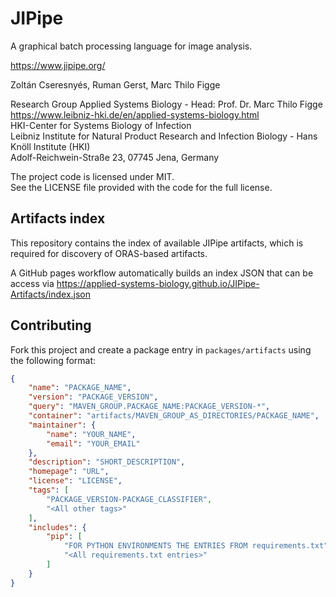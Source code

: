 # JIPipe

A graphical batch processing language for image analysis.

https://www.jipipe.org/

Zoltán Cseresnyés, Ruman Gerst, Marc Thilo Figge

Research Group Applied Systems Biology - Head: Prof. Dr. Marc Thilo Figge\
https://www.leibniz-hki.de/en/applied-systems-biology.html \
HKI-Center for Systems Biology of Infection\
Leibniz Institute for Natural Product Research and Infection Biology - Hans Knöll Institute (HKI)\
Adolf-Reichwein-Straße 23, 07745 Jena, Germany

The project code is licensed under MIT.\
See the LICENSE file provided with the code for the full license.


## Artifacts index

This repository contains the index of available JIPipe artifacts, which is required for discovery of ORAS-based artifacts.

A GitHub pages workflow automatically builds an index JSON that can be access via https://applied-systems-biology.github.io/JIPipe-Artifacts/index.json

## Contributing

Fork this project and create a package entry in `packages/artifacts` using the following format:

```json
{
    "name": "PACKAGE_NAME",
    "version": "PACKAGE_VERSION",
    "query": "MAVEN_GROUP.PACKAGE_NAME:PACKAGE_VERSION-*",
    "container": "artifacts/MAVEN_GROUP_AS_DIRECTORIES/PACKAGE_NAME",
    "maintainer": {
        "name": "YOUR_NAME",
        "email": "YOUR_EMAIL"
    },
    "description": "SHORT_DESCRIPTION",
    "homepage": "URL",
    "license": "LICENSE",
    "tags": [
        "PACKAGE_VERSION-PACKAGE_CLASSIFIER",
        "<All other tags>"
    ],
    "includes": {
        "pip": [
            "FOR PYTHON ENVIRONMENTS THE ENTRIES FROM requirements.txt",
            "<All requirements.txt entries>"
        ]
    }
}
```